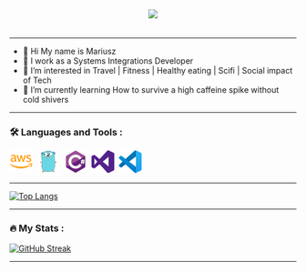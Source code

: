 <div id="header" align="center">
  <img src="https://media.giphy.com/media/M9gbBd9nbDrOTu1Mqx/giphy.gif" width="100"/>
</div>
<div align="center">
  <img src="https://komarev.com/ghpvc/?username=borowiak-m&style=flat-square&color=blue" alt=""/>
</div>



---



- 👋 Hi                              My name is Mariusz
- :telescope:                         I work as a Systems Integrations Developer
- 👀 I’m interested in               Travel | Fitness | Healthy eating | Scifi | Social impact of Tech
- 🌱 I’m currently learning          How to survive a high caffeine spike without cold shivers
---

### :hammer_and_wrench: Languages and Tools :

<div>
  <img src="https://github.com/devicons/devicon/blob/master/icons/amazonwebservices/amazonwebservices-plain-wordmark.svg" title="AWS" alt="AWS" width="40" height="40"/>&nbsp;
  <img src="https://github.com/devicons/devicon/blob/master/icons/go/go-original.svg" title="GO" alt="GO" width="40" height="40"/>&nbsp;
  <img src="https://github.com/devicons/devicon/blob/master/icons/csharp/csharp-original.svg" title="CSharp" alt="CSharp" width="40" height="40"/>&nbsp;
  <img src="https://github.com/devicons/devicon/blob/master/icons/visualstudio/visualstudio-plain.svg" title="VisualStudio" alt="VisualStudio" width="40" height="40"/>&nbsp;
  <img src="https://github.com/devicons/devicon/blob/master/icons/vscode/vscode-original.svg" title="VSCode" alt="VSCode" width="40" height="40"/>&nbsp;
</div>

---

[![Top Langs](https://github-readme-stats.vercel.app/api/top-langs/?username=borowiak-m&layout=compact&theme=vision-friendly-dark)](https://github.com/anuraghazra/github-readme-stats)

---

### :fire: My Stats :

[![GitHub Streak](https://github-readme-streak-stats.herokuapp.com?user=borowiak-m&theme=dark&hide_border=true)](https://git.io/streak-stats)

---



<!---
borowiak-m/borowiak-m is a ✨ special ✨ repository because its `README.md` (this file) appears on your GitHub profile.
You can click the Preview link to take a look at your changes.
--->
